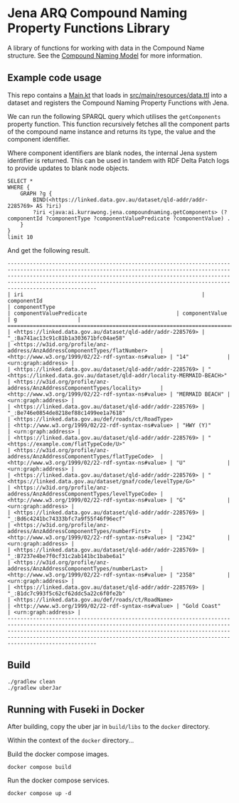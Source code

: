 # Jena ARQ Compound Naming Property Functions Library

A library of functions for working with data in the Compound Name structure. See the [Compound Naming Model](https://agldwg.github.io/compound-naming-model/model.html) for more information.

## Example code usage

This repo contains a [Main.kt](src/main/kotlin/Main.kt) that loads in [src/main/resources/data.ttl](src/main/resources/data.ttl) into a dataset and registers the Compound Naming Property Functions with Jena.

We can run the following SPARQL query which utilises the `getComponents` property function. This function recursively fetches all the component parts of the compound name instance and returns its type, the value and the component identifier.

Where component identifiers are blank nodes, the internal Jena system identifier is returned. This can be used in tandem with RDF Delta Patch logs to provide updates to blank node objects.

```sparql
SELECT *
WHERE {
    GRAPH ?g {
        BIND(<https://linked.data.gov.au/dataset/qld-addr/addr-2285769> AS ?iri)
        ?iri <java:ai.kurrawong.jena.compoundnaming.getComponents> (?componentId ?componentType ?componentValuePredicate ?componentValue) .
    }
}
limit 10
```

And get the following result.

```
--------------------------------------------------------------------------------------------------------------------------------------------------------------------------------------------------------------------------------------------------------------------------------------------------------------------
| iri                                                        | componentId                                                            | componentType                                                                 | componentValuePredicate                            | componentValue  | g                   |
====================================================================================================================================================================================================================================================================================================================
| <https://linked.data.gov.au/dataset/qld-addr/addr-2285769> | "_:Ba741ac13c91c81b1a303671bfc04ae58"                                  | <https://w3id.org/profile/anz-address/AnzAddressComponentTypes/flatNumber>    | <http://www.w3.org/1999/02/22-rdf-syntax-ns#value> | "14"            | <urn:graph:address> |
| <https://linked.data.gov.au/dataset/qld-addr/addr-2285769> | "<https://linked.data.gov.au/dataset/qld-addr/locality-MERMAID-BEACH>" | <https://w3id.org/profile/anz-address/AnzAddressComponentTypes/locality>      | <http://www.w3.org/1999/02/22-rdf-syntax-ns#value> | "MERMAID BEACH" | <urn:graph:address> |
| <https://linked.data.gov.au/dataset/qld-addr/addr-2285769> | "_:Be746e0854de8218ef88c1499ee1a7618"                                  | <https://linked.data.gov.au/def/roads/ct/RoadType>                            | <http://www.w3.org/1999/02/22-rdf-syntax-ns#value> | "HWY (Y)"       | <urn:graph:address> |
| <https://linked.data.gov.au/dataset/qld-addr/addr-2285769> | "<https://example.com/flatTypeCode/U>"                                 | <https://w3id.org/profile/anz-address/AnzAddressComponentTypes/flatTypeCode>  | <http://www.w3.org/1999/02/22-rdf-syntax-ns#value> | "U"             | <urn:graph:address> |
| <https://linked.data.gov.au/dataset/qld-addr/addr-2285769> | "<https://linked.data.gov.au/dataset/gnaf/code/levelType/G>"           | <https://w3id.org/profile/anz-address/AnzAddressComponentTypes/levelTypeCode> | <http://www.w3.org/1999/02/22-rdf-syntax-ns#value> | "G"             | <urn:graph:address> |
| <https://linked.data.gov.au/dataset/qld-addr/addr-2285769> | "_:Bd6c4241bc74333bfc7a9f55f46f96ecf"                                  | <https://w3id.org/profile/anz-address/AnzAddressComponentTypes/numberFirst>   | <http://www.w3.org/1999/02/22-rdf-syntax-ns#value> | "2342"          | <urn:graph:address> |
| <https://linked.data.gov.au/dataset/qld-addr/addr-2285769> | "_:B7237e4be7f0cf31c2ab141bc1babe6a1"                                  | <https://w3id.org/profile/anz-address/AnzAddressComponentTypes/numberLast>    | <http://www.w3.org/1999/02/22-rdf-syntax-ns#value> | "2358"          | <urn:graph:address> |
| <https://linked.data.gov.au/dataset/qld-addr/addr-2285769> | "_:B1dc7c993f5c62cf62ddc5a22c6f0fe2b"                                  | <https://linked.data.gov.au/def/roads/ct/RoadName>                            | <http://www.w3.org/1999/02/22-rdf-syntax-ns#value> | "Gold Coast"    | <urn:graph:address> |
--------------------------------------------------------------------------------------------------------------------------------------------------------------------------------------------------------------------------------------------------------------------------------------------------------------------
```

## Build

```shell
./gradlew clean
./gradlew uberJar
```

## Running with Fuseki in Docker

After building, copy the uber jar in `build/libs` to the `docker` directory.

Within the context of the `docker` directory...

Build the docker compose images.

```shell
docker compose build
```

Run the docker compose services.

```shell
docker compose up -d
```
